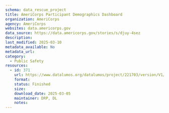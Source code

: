 ```yaml
---
schema: data_rescue_project 
title: AmeriCorps Participant Demographics Dashboard
organization: AmeriCorps
agency: AmeriCorps
websites: data.americorps.gov
data_source: https://data.americorps.gov/stories/s/djuy-4sez
description: 
last_modified: 2025-03-10
metadata_available: No
metadata_url: 
category:
  - Public Safety
resources:
  - id: 371
    url: https://www.datalumos.org/datalumos/project/221703/version/V1/view
    format: 
    status: Finished
    size: 
    download_date: 2025-03-05
    maintainer: DRP, DL
    notes: 
---
```

